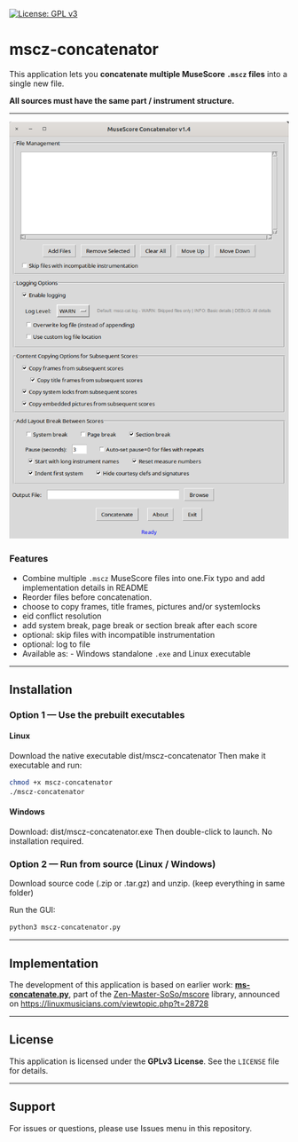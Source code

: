 [![License: GPL v3](https://img.shields.io/badge/License-GPL%20v3-blue.svg)](https://www.gnu.org/licenses/gpl-3.0.en.html)

# mscz-concatenator

This application lets you **concatenate multiple MuseScore `.mscz` files** into a single new file.

**All sources must have the same part / instrument structure.**

---

![screenshot](screenshot.png)

### Features 
- Combine multiple `.mscz` MuseScore files into one.Fix typo and add implementation details in README
- Reorder files before concatenation.
- choose to copy frames, title frames, pictures and/or systemlocks
- eid conflict resolution
- add system break, page break or section break after each score
- optional: skip files with incompatible instrumentation
- optional: log to file
- Available as: - Windows standalone `.exe` and Linux executable
---

## Installation

### Option 1 — Use the prebuilt executables

#### **Linux**
Download the native executable dist/mscz-concatenator
Then make it executable and run:
```bash
chmod +x mscz-concatenator
./mscz-concatenator
````

#### **Windows**
Download: dist/mscz-concatenator.exe
Then double-click to launch. No installation required.

### Option 2 — Run from source (Linux / Windows)

Download source code (.zip or .tar.gz) and unzip. (keep everything in same folder)

Run the GUI:
```bash
python3 mscz-concatenator.py
````

---

## Implementation

The development of this application is based on earlier work:
[**ms-concatenate.py**](https://github.com/Zen-Master-SoSo/mscore/blob/master/scripts/ms_concatenate.py), part of the [Zen-Master-SoSo/mscore](https://github.com/Zen-Master-SoSo/mscore) library, announced on https://linuxmusicians.com/viewtopic.php?t=28728

---

## License

This application is licensed under the **GPLv3 License**. See the `LICENSE` file for details.

---

## Support
For issues or questions, please use Issues menu in this repository.
